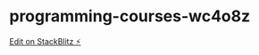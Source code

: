 # programming-courses-wc4o8z

[Edit on StackBlitz ⚡️](https://stackblitz.com/edit/programming-courses-wc4o8z)